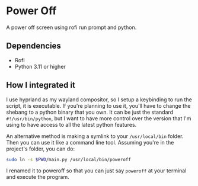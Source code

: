# Power Off

A power off screen using rofi run prompt and python.

## Dependencies

- Rofi
- Python 3.11 or higher

## How I integrated it

I use hyprland as my wayland compositor, so I setup a keybinding to run the
script, it is executable. If you're planning to use it, you'll have to change
the shebang to a python binary that you own. It can be just the standard
`#!/usr/bin/python`, but I want to have more control over the version that I'm
using to have access to all the latest python features.

An alternative method is making a symlink to your `/usr/local/bin` folder. Then
you can use it like a command line tool. Assuming you're in the project's
folder, you can do:

```bash
sudo ln -s $PWD/main.py /usr/local/bin/poweroff
```

I renamed it to poweroff so that you can just say `poweroff` at your terminal
and execute the program.

